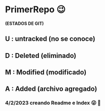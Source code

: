 # PrimerRepo :wink:
#### (ESTADOS DE GIT)
## U : untracked (no se conoce)

## D : Deleted (eliminado)

## M : Modified (modificado)

## A : Added (archivo agregado)

### 4/2/2023 creando Readme e Index :stuck_out_tongue_winking_eye: :muscle: